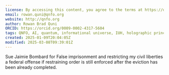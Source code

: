 ```yaml
---
license: By accessing this content, you agree to the terms at https://qnfo.org/LICENSE
email: rowan.quni@qnfo.org
website: http://qnfo.org
author: Rowan Brad Quni
ORCID: https://orcid.org/0009-0002-4317-5604
tags: QNFO, AI, quantum, informational universe, IUH, holographic principle
created: 2025-01-09T20:04:05Z
modified: 2025-03-08T09:39:01Z
---
```


Sue Jaimie Bombard for False imprisonment and restricting my civil liberties a federal offense if restraining order is still enforced after the eviction has been already completed.
